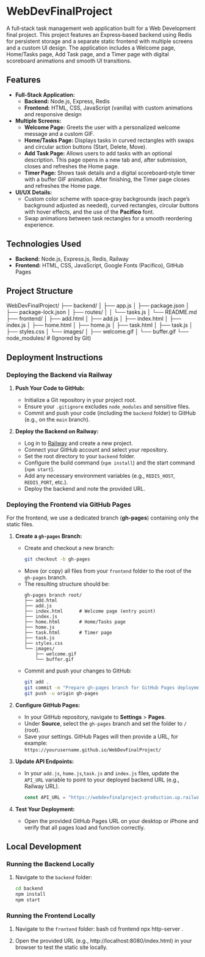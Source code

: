 # WebDevFinalProject

A full‑stack task management web application built for a Web Development final project. This project features an Express‑based backend using Redis for persistent storage and a separate static frontend with multiple screens and a custom UI design. The application includes a Welcome page, Home/Tasks page, Add Task page, and a Timer page with digital scoreboard animations and smooth UI transitions.

## Features

- **Full‑Stack Application:**  
  - **Backend:** Node.js, Express, Redis  
  - **Frontend:** HTML, CSS, JavaScript (vanilla) with custom animations and responsive design
- **Multiple Screens:**
  - **Welcome Page:** Greets the user with a personalized welcome message and a custom GIF.
  - **Home/Tasks Page:** Displays tasks in curved rectangles with swaps and circular action buttons (Start, Delete, Move).
  - **Add Task Page:** Allows users to add tasks with an optional description. This page opens in a new tab and, after submission, closes and refreshes the Home page.
  - **Timer Page:** Shows task details and a digital scoreboard‑style timer with a buffer GIF animation. After finishing, the Timer page closes and refreshes the Home page.
- **UI/UX Details:**
  - Custom color scheme with space‑gray backgrounds (each page’s background adjusted as needed), curved rectangles, circular buttons with hover effects, and the use of the **Pacifico** font.
  - Swap animations between task rectangles for a smooth reordering experience.

## Technologies Used

- **Backend:** Node.js, Express.js, Redis, Railway  
- **Frontend:** HTML, CSS, JavaScript, Google Fonts (Pacifico), GitHub Pages

## Project Structure

WebDevFinalProject/
├── backend/
│   ├── app.js
│   ├── package.json
│   ├── package-lock.json
│   ├── routes/
│   │   └── tasks.js
│   └── README.md
├── frontend/
│   ├── add.html
│   ├── add.js
│   ├── index.html
│   ├── index.js
│   ├── home.html
│   ├── home.js
│   ├── task.html
│   ├── task.js
│   ├── styles.css
│   └── images/
│       ├── welcome.gif
│       └── buffer.gif
└── node_modules/          # (Ignored by Git)

## Deployment Instructions

### Deploying the Backend via Railway

1. **Push Your Code to GitHub:**
   - Initialize a Git repository in your project root.
   - Ensure your `.gitignore` excludes `node_modules` and sensitive files.
   - Commit and push your code (including the `backend` folder) to GitHub (e.g., on the `main` branch).

2. **Deploy the Backend on Railway:**
   - Log in to [Railway](https://railway.app/) and create a new project.
   - Connect your GitHub account and select your repository.
   - Set the root directory to your `backend` folder.
   - Configure the build command (`npm install`) and the start command (`npm start`).
   - Add any necessary environment variables (e.g., `REDIS_HOST`, `REDIS_PORT`, etc.).
   - Deploy the backend and note the provided URL.

### Deploying the Frontend via GitHub Pages

For the frontend, we use a dedicated branch (**gh-pages**) containing only the static files.

1. **Create a `gh-pages` Branch:**
   - Create and checkout a new branch:
     ```bash
     git checkout -b gh-pages
     ```
   - Move (or copy) all files from your `frontend` folder to the root of the `gh-pages` branch.
   - The resulting structure should be:
     ```
     gh-pages branch root/
     ├── add.html
     ├── add.js
     ├── index.html      # Welcome page (entry point)
     ├── index.js
     ├── home.html       # Home/Tasks page
     ├── home.js
     ├── task.html       # Timer page
     ├── task.js
     ├── styles.css
     └── images/
         ├── welcome.gif
         └── buffer.gif
     ```
   - Commit and push your changes to GitHub:
     ```bash
     git add .
     git commit -m "Prepare gh-pages branch for GitHub Pages deployment"
     git push -u origin gh-pages
     ```

2. **Configure GitHub Pages:**
   - In your GitHub repository, navigate to **Settings** > **Pages**.
   - Under **Source**, select the `gh-pages` branch and set the folder to `/` (root).
   - Save your settings. GitHub Pages will then provide a URL, for example:  
     `https://yourusername.github.io/WebDevFinalProject/`

3. **Update API Endpoints:**
   - In your `add.js`, `home.js`,`task.js` and `index.js` files, update the `API_URL` variable to point to your deployed backend URL (e.g., Railway URL).
     ```js
     const API_URL = "https://webdevfinalproject-production.up.railway.app/api/tasks";
     ```
4. **Test Your Deployment:**
   - Open the provided GitHub Pages URL on your desktop or iPhone and verify that all pages load and function correctly.

## Local Development

### Running the Backend Locally

1. Navigate to the `backend` folder:
   ```bash
   cd backend
   npm install
   npm start

### Running the Frontend Locally

1. Navigate to the `frontend` folder:
bash
   cd frontend
   npx http-server .

2. Open the provided URL (e.g., http://localhost:8080/index.html) in your browser to test the static site locally.
